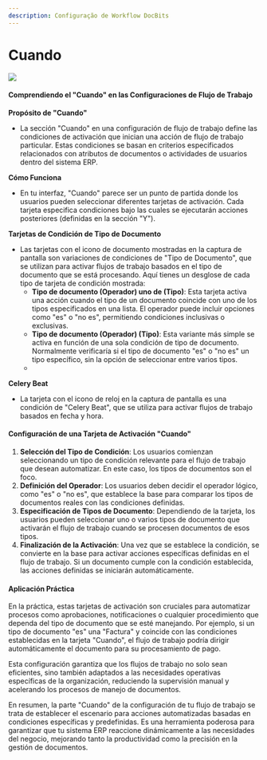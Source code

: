 ```yaml
---
description: Configuração de Workflow DocBits
---
```


# Cuando

![](https://docs.docbits.com/~gitbook/image?url=https%3A%2F%2F578966019-files.gitbook.io%2F%7E%2Ffiles%2Fv0%2Fb%2Fgitbook-x-prod.appspot.com%2Fo%2Fspaces%252FT2n2w4uDCJvv7CJ5zrdk%252Fuploads%252FKwAT37pCkZRziNLyWMsL%252Fimage.png%3Falt%3Dmedia%26token%3Db95d040f-e9e6-496d-97cd-d2c8f1c30d60\&width=768\&dpr=4\&quality=100\&sign=c323483b\&sv=2)

#### Comprendiendo el "Cuando" en las Configuraciones de Flujo de Trabajo

**Propósito de "Cuando"**

* La sección "Cuando" en una configuración de flujo de trabajo define las condiciones de activación que inician una acción de flujo de trabajo particular. Estas condiciones se basan en criterios especificados relacionados con atributos de documentos o actividades de usuarios dentro del sistema ERP.

**Cómo Funciona**

* En tu interfaz, "Cuando" parece ser un punto de partida donde los usuarios pueden seleccionar diferentes tarjetas de activación. Cada tarjeta especifica condiciones bajo las cuales se ejecutarán acciones posteriores (definidas en la sección "Y").

**Tarjetas de Condición de Tipo de Documento**

* Las tarjetas con el icono de documento mostradas en la captura de pantalla son variaciones de condiciones de "Tipo de Documento", que se utilizan para activar flujos de trabajo basados en el tipo de documento que se está procesando. Aquí tienes un desglose de cada tipo de tarjeta de condición mostrada:
  * **Tipo de documento (Operador) uno de (Tipo)**: Esta tarjeta activa una acción cuando el tipo de un documento coincide con uno de los tipos especificados en una lista. El operador puede incluir opciones como "es" o "no es", permitiendo condiciones inclusivas o exclusivas.
  * **Tipo de documento (Operador) (Tipo)**: Esta variante más simple se activa en función de una sola condición de tipo de documento. Normalmente verificaría si el tipo de documento "es" o "no es" un tipo específico, sin la opción de seleccionar entre varios tipos.
  *

**Celery Beat**

* La tarjeta con el icono de reloj en la captura de pantalla es una condición de "Celery Beat", que se utiliza para activar flujos de trabajo basados en fecha y hora.

#### Configuración de una Tarjeta de Activación "Cuando"

1. **Selección del Tipo de Condición**: Los usuarios comienzan seleccionando un tipo de condición relevante para el flujo de trabajo que desean automatizar. En este caso, los tipos de documentos son el foco.
2. **Definición del Operador**: Los usuarios deben decidir el operador lógico, como "es" o "no es", que establece la base para comparar los tipos de documentos reales con las condiciones definidas.
3. **Especificación de Tipos de Documento**: Dependiendo de la tarjeta, los usuarios pueden seleccionar uno o varios tipos de documento que activarán el flujo de trabajo cuando se procesen documentos de esos tipos.
4. **Finalización de la Activación**: Una vez que se establece la condición, se convierte en la base para activar acciones específicas definidas en el flujo de trabajo. Si un documento cumple con la condición establecida, las acciones definidas se iniciarán automáticamente.

#### Aplicación Práctica

En la práctica, estas tarjetas de activación son cruciales para automatizar procesos como aprobaciones, notificaciones o cualquier procedimiento que dependa del tipo de documento que se esté manejando. Por ejemplo, si un tipo de documento "es" una "Factura" y coincide con las condiciones establecidas en la tarjeta "Cuando", el flujo de trabajo podría dirigir automáticamente el documento para su procesamiento de pago.

Esta configuración garantiza que los flujos de trabajo no solo sean eficientes, sino también adaptados a las necesidades operativas específicas de la organización, reduciendo la supervisión manual y acelerando los procesos de manejo de documentos.

En resumen, la parte "Cuando" de la configuración de tu flujo de trabajo se trata de establecer el escenario para acciones automatizadas basadas en condiciones específicas y predefinidas. Es una herramienta poderosa para garantizar que tu sistema ERP reaccione dinámicamente a las necesidades del negocio, mejorando tanto la productividad como la precisión en la gestión de documentos.
